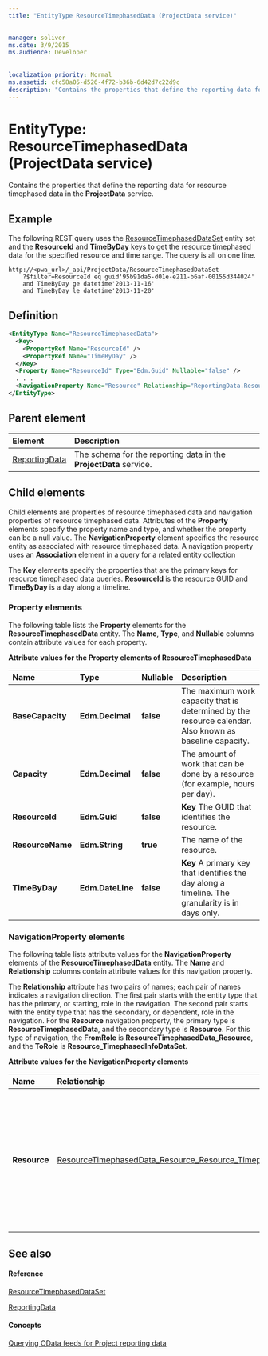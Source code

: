 ```yaml
---
title: "EntityType ResourceTimephasedData (ProjectData service)"

 
manager: soliver
ms.date: 3/9/2015
ms.audience: Developer
 
 
localization_priority: Normal
ms.assetid: cfc58a05-d526-4f72-b36b-6d42d7c22d9c
description: "Contains the properties that define the reporting data for resource timephased data in the ProjectData service."
---
```


# EntityType: ResourceTimephasedData (ProjectData service)

Contains the properties that define the reporting data for resource timephased data in the **ProjectData** service. 
  
## Example

The following REST query uses the [ResourceTimephasedDataSet](entityset-resourcetimephaseddataset-projectdata-service.md) entity set and the **ResourceId** and **TimeByDay** keys to get the resource timephased data for the specified resource and time range. The query is all on one line. 
  
```
http://<pwa_url>/_api/ProjectData/ResourceTimephasedDataSet
    ?$filter=ResourceId eq guid'95b91da5-d01e-e211-b6af-00155d344024'
    and TimeByDay ge datetime'2013-11-16'
    and TimeByDay le datetime'2013-11-20'
```

## Definition

```XML
<EntityType Name="ResourceTimephasedData">
  <Key>
    <PropertyRef Name="ResourceId" />
    <PropertyRef Name="TimeByDay" />
  </Key>
  <Property Name="ResourceId" Type="Edm.Guid" Nullable="false" />
  . . .
  <NavigationProperty Name="Resource" Relationship="ReportingData.ResourceTimephasedData_Resource_Resource_TimephasedInfoDataSet" ToRole="Resource_TimephasedInfoDataSet" FromRole="ResourceTimephasedData_Resource" />
</EntityType>
```

## Parent element

|**Element**|**Description**|
|:-----|:-----|
|[ReportingData](schema-microsoft-office-project-server-projectdata-service.md) <br/> |The schema for the reporting data in the **ProjectData** service.  <br/> |
   
## Child elements

Child elements are properties of resource timephased data and navigation properties of resource timephased data. Attributes of the **Property** elements specify the property name and type, and whether the property can be a null value. The **NavigationProperty** element specifies the resource entity as associated with resource timephased data. A navigation property uses an **Association** element in a query for a related entity collection 
  
The **Key** elements specify the properties that are the primary keys for resource timephased data queries. **ResourceId** is the resource GUID and **TimeByDay** is a day along a timeline. 
  
### Property elements

The following table lists the **Property** elements for the **ResourceTimephasedData** entity. The **Name**, **Type**, and **Nullable** columns contain attribute values for each property. 
  
**Attribute values for the Property elements of ResourceTimephasedData**

|**Name**|**Type**|**Nullable**|**Description**|
|:-----|:-----|:-----|:-----|
|**BaseCapacity** <br/> |**Edm.Decimal** <br/> |**false** <br/> |The maximum work capacity that is determined by the resource calendar. Also known as baseline capacity.  <br/> |
|**Capacity** <br/> |**Edm.Decimal** <br/> |**false** <br/> |The amount of work that can be done by a resource (for example, hours per day).  <br/> |
|**ResourceId** <br/> |**Edm.Guid** <br/> |**false** <br/> |**Key**         The GUID that identifies the resource.  <br/> |
|**ResourceName** <br/> |**Edm.String** <br/> |**true** <br/> |The name of the resource.  <br/> |
|**TimeByDay** <br/> |**Edm.DateLine** <br/> |**false** <br/> |**Key**         A primary key that identifies the day along a timeline. The granularity is in days only.  <br/> |
   
### NavigationProperty elements

The following table lists attribute values for the **NavigationProperty** elements of the **ResourceTimephasedData** entity. The **Name** and **Relationship** columns contain attribute values for this navigation property. 
  
The **Relationship** attribute has two pairs of names; each pair of names indicates a navigation direction. The first pair starts with the entity type that has the primary, or starting, role in the navigation. The second pair starts with the entity type that has the secondary, or dependent, role in the navigation. For the **Resource** navigation property, the primary type is **ResourceTimephasedData**, and the secondary type is **Resource**. For this type of navigation, the **FromRole** is **ResourceTimephasedData_Resource**, and the **ToRole** is **Resource_TimephasedInfoDataSet**.
  
**Attribute values for the NavigationProperty elements**

|**Name**|**Relationship**|**Description**|
|:-----|:-----|:-----|
|**Resource** <br/> |[ResourceTimephasedData_Resource_Resource_TimephasedInfoDataSet](association-resourcetimephaseddata_resource_resource_timephasedinfodataset-proje.md) <br/> |Establishes navigation from a collection of resource timephased data to a resource and from a resource to a collection timephased information data set.  <br/> |
   
## See also

#### Reference

[ResourceTimephasedDataSet](entityset-resourcetimephaseddataset-projectdata-service.md)
  
[ReportingData](schema-microsoft-office-project-server-projectdata-service.md)
#### Concepts

[Querying OData feeds for Project reporting data](querying-odata-feeds-for-project-reporting-data.md)

